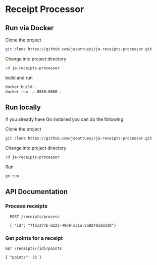 
# Receipt Processor

## Run via Docker
Clone the project

```bash
git clone https://github.com/joeattueyi/ja-receipts-processor.git
```

Change into project directory

```bash
cd ja-receipts-processor
```

build and run
```bash
docker build .
docker run -p 8080:8080 .
```

## Run locally
If you already have Go installed you can do the following

Clone the project

```bash
git clone https://github.com/joeattueyi/ja-receipts-processor.git
```

Change into project directory

```bash
cd ja-receipts-processor
```

Run
```bash
go run .
```



## API Documentation

### Process receipts
```http
  POST /receipts/process

  { "id": "7fb1377b-b223-49d9-a31a-5a02701dd310"}
```

### Get points for a receipt
```http
GET /receipts/{id}/points

{ "points": 32 }
```